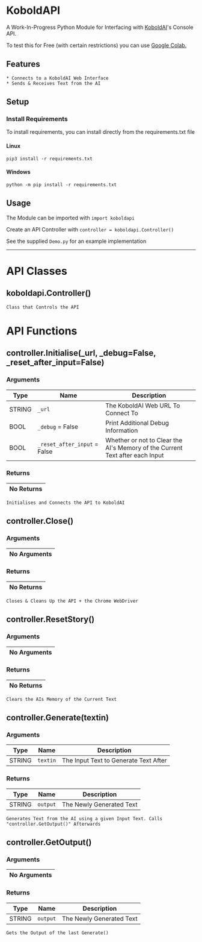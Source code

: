 # KoboldAPI
A Work-In-Progress Python Module for Interfacing with [KoboldAI](https://github.com/KoboldAI/KoboldAI-Client)'s Console API.

To test this for Free (with certain restrictions) you can use [Google Colab.](https://colab.research.google.com/drive/1pG9Gz9PrqklNBESPNaXvfctMVnvwf_Q8)

## Features
```
* Connects to a KoboldAI Web Interface
* Sends & Receives Text from the AI
```

## Setup
### Install Requirements
To install requirements, you can install directly from the requirements.txt file
#### Linux
```
pip3 install -r requirements.txt
```
#### Windows
```
python -m pip install -r requirements.txt
```

## Usage

The Module can be imported with `import koboldapi`

Create an API Controller with `controller = koboldapi.Controller()`

See the supplied `Demo.py` for an example implementation

---

# API Classes

## koboldapi.Controller()

```Class that Controls the API```

# API Functions

## controller.Initialise(_url, _debug=False, _reset_after_input=False)

### Arguments
| Type   | Name                         | Description                                                                  |
|--------|------------------------------|------------------------------------------------------------------------------|
| STRING | `_url`                       | The KoboldAI Web URL To Connect To                                           |
| BOOL   | `_debug` = False             | Print Additional Debug Information                                           |
| BOOL   | `_reset_after_input` = False | Whether or not to Clear the AI's Memory of the Current Text after each Input |

### Returns
| No Returns |
|------------|

```Initialises and Connects the API to KoboldAI```

## controller.Close()

### Arguments
| No Arguments |
|--------------|

### Returns
| No Returns |
|------------|

```Closes & Cleans Up the API + the Chrome WebDriver```

## controller.ResetStory()

### Arguments
| No Arguments |
|--------------|

### Returns
| No Returns |
|------------|

```Clears the AIs Memory of the Current Text```

## controller.Generate(textin)

### Arguments
| Type   | Name     | Description                           |
|--------|----------|---------------------------------------|
| STRING | `textin` | The Input Text to Generate Text After |

### Returns
| Type   | Name     | Description              |
|--------|----------|--------------------------|
| STRING | `output` | The Newly Generated Text |

```Generates Text from the AI using a given Input Text. Calls "controller.GetOutput()" Afterwards```

## controller.GetOutput()

### Arguments
| No Arguments |
|--------------|

### Returns
| Type   | Name     | Description              |
|--------|----------|--------------------------|
| STRING | `output` | The Newly Generated Text |

```Gets the Output of the last Generate()```